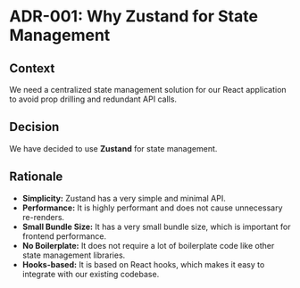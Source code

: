 # ADR-001: Why Zustand for State Management

## Context

We need a centralized state management solution for our React application to avoid prop drilling and redundant API calls.

## Decision

We have decided to use **Zustand** for state management.

## Rationale

* **Simplicity:** Zustand has a very simple and minimal API.
* **Performance:** It is highly performant and does not cause unnecessary re-renders.
* **Small Bundle Size:** It has a very small bundle size, which is important for frontend performance.
* **No Boilerplate:** It does not require a lot of boilerplate code like other state management libraries.
* **Hooks-based:** It is based on React hooks, which makes it easy to integrate with our existing codebase.
